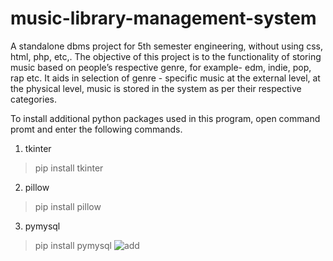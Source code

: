 # music-library-management-system
A standalone dbms project for 5th semester engineering, without using css, html, php, etc,.
The objective of this project is to the functionality of storing music based on people’s respective genre, for example- edm, indie, pop, rap etc. It aids in selection of genre - specific music at the external level, at the physical level, music is stored in the system as per their respective categories.

To install additional python packages used in this program, open command promt and enter the following commands.
1. tkinter
>pip install tkinter
2. pillow
>pip install pillow
3. pymysql
>pip install pymysql
![add](https://user-images.githubusercontent.com/60599324/117184979-f8a42880-adf6-11eb-8f39-fb51e276149d.jpg)

